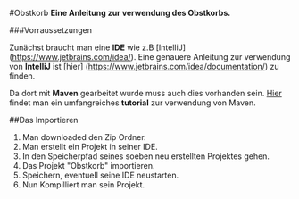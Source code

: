 #Obstkorb
__Eine Anleitung zur verwendung des Obstkorbs.__


###Vorraussetzungen

Zunächst braucht man eine __IDE__ wie z.B [IntelliJ] (https://www.jetbrains.com/idea/).
Eine genauere Anleitung zur verwendung von __IntelliJ__ ist [hier] (https://www.jetbrains.com/idea/documentation/) zu finden.


Da dort mit __Maven__ gearbeitet wurde muss auch dies vorhanden sein.
[Hier](https://maven.apache.org/guides/getting-started/index.html) findet man ein umfangreiches __tutorial__ zur verwendung von Maven.

##Das Importieren
1. Man downloaded den Zip Ordner.
2. Man erstellt ein Projekt in seiner IDE.
3. In den Speicherpfad seines soeben neu erstellten Projektes gehen.
4. Das Projekt "Obstkorb" importieren.
5. Speichern, eventuell seine IDE neustarten.
6. Nun Kompilliert man sein Projekt.
